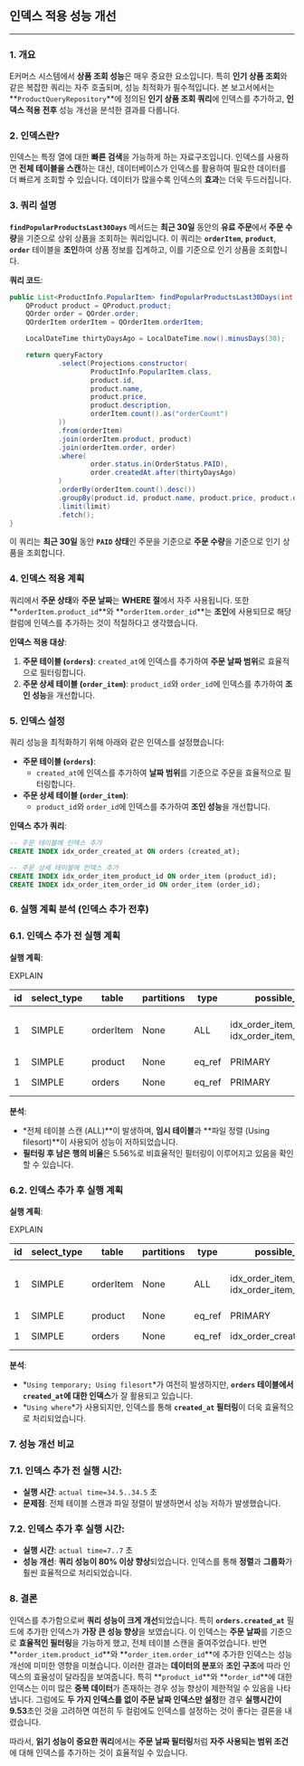 ## 인덱스 적용 성능 개선

---

### 1. **개요**

E커머스 시스템에서 **상품 조회 성능**은 매우 중요한 요소입니다. 특히 **인기 상품 조회**와 같은 복잡한 쿼리는 자주 호출되며, 성능 최적화가 필수적입니다. 본 보고서에서는 **`ProductQueryRepository`**에 정의된 **인기 상품 조회 쿼리**에 인덱스를 추가하고, **인덱스 적용 전후** 성능 개선을 분석한 결과를 다룹니다.

### 2. **인덱스란?**

인덱스는 특정 열에 대한 **빠른 검색**을 가능하게 하는 자료구조입니다. 인덱스를 사용하면 **전체 테이블을 스캔**하는 대신, 데이터베이스가 인덱스를 활용하여 필요한 데이터를 더 빠르게 조회할 수 있습니다. 데이터가 많을수록 인덱스의 **효과**는 더욱 두드러집니다.

### 3. **쿼리 설명**

**`findPopularProductsLast30Days`** 메서드는 **최근 30일** 동안의 **유료 주문**에서 **주문 수량**을 기준으로 상위 상품을 조회하는 쿼리입니다. 이 쿼리는 **`orderItem`**, **`product`**, **`order`** 테이블을 **조인**하여 상품 정보를 집계하고, 이를 기준으로 인기 상품을 조회합니다.

**쿼리 코드**:

```java
public List<ProductInfo.PopularItem> findPopularProductsLast30Days(int limit) {
    QProduct product = QProduct.product;
    QOrder order = QOrder.order;
    QOrderItem orderItem = QOrderItem.orderItem;

    LocalDateTime thirtyDaysAgo = LocalDateTime.now().minusDays(30);

    return queryFactory
            .select(Projections.constructor(
                    ProductInfo.PopularItem.class,
                    product.id,
                    product.name,
                    product.price,
                    product.description,
                    orderItem.count().as("orderCount")
            ))
            .from(orderItem)
            .join(orderItem.product, product)
            .join(orderItem.order, order)
            .where(
                    order.status.in(OrderStatus.PAID),
                    order.createdAt.after(thirtyDaysAgo)
            )
            .orderBy(orderItem.count().desc())
            .groupBy(product.id, product.name, product.price, product.description)
            .limit(limit)
            .fetch();
}

```

이 쿼리는 **최근 30일** 동안 **`PAID` 상태**인 주문을 기준으로 **주문 수량**을 기준으로 인기 상품을 조회합니다.

### 4. **인덱스 적용 계획**

쿼리에서 **주문 상태**와 **주문 날짜**는 **WHERE 절**에서 자주 사용됩니다. 또한 **`orderItem.product_id`**와 **`orderItem.order_id`**는 **조인**에 사용되므로 해당 컬럼에 인덱스를 추가하는 것이 적절하다고 생각했습니다.

**인덱스 적용 대상**:

1. **주문 테이블 (`orders`)**: `created_at`에 인덱스를 추가하여 **주문 날짜 범위**로 효율적으로 필터링합니다.
2. **주문 상세 테이블 (`order_item`)**: `product_id`와 `order_id`에 인덱스를 추가하여 **조인 성능**을 개선합니다.

### 5. **인덱스 설정**

쿼리 성능을 최적화하기 위해 아래와 같은 인덱스를 설정했습니다:

- **주문 테이블 (`orders`)**:
    - `created_at`에 인덱스를 추가하여 **날짜 범위**를 기준으로 주문을 효율적으로 필터링합니다.
- **주문 상세 테이블 (`order_item`)**:
    - `product_id`와 `order_id`에 인덱스를 추가하여 **조인 성능**을 개선합니다.

**인덱스 추가 쿼리**:

```sql
-- 주문 테이블에 인덱스 추가
CREATE INDEX idx_order_created_at ON orders (created_at);

-- 주문 상세 테이블에 인덱스 추가
CREATE INDEX idx_order_item_product_id ON order_item (product_id);
CREATE INDEX idx_order_item_order_id ON order_item (order_id);

```

### 6. **실행 계획 분석 (인덱스 추가 전후)**

### 6.1. **인덱스 추가 전 실행 계획**

**실행 계획**:

EXPLAIN

| id | select_type | table | partitions | type | possible_keys | key | key_len | ref | rows | filtered | Extra |
| --- | --- | --- | --- | --- | --- | --- | --- | --- | --- | --- | --- |
| 1 | SIMPLE | orderItem | None | ALL | idx_order_item_order_id, idx_order_item_product_id | idx_order_item_order_id, idx_order_item_product_id | 2396175 | None | 2396175 | 100.0 | Using temporary; Using filesort |
| 1 | SIMPLE | product | None | eq_ref | PRIMARY | PRIMARY | 8 | hhplus.orderItem.product_id | 1 | 100.0 | None |
| 1 | SIMPLE | orders | None | eq_ref | PRIMARY | PRIMARY | 8 | hhplus.orderItem.order_id | 1 | 8.33 | Using where |

**분석**:

- *전체 테이블 스캔 (ALL)**이 발생하며, **임시 테이블**과 **파일 정렬 (Using filesort)**이 사용되어 성능이 저하되었습니다.
- **필터링 후 남은 행의 비율**은 5.56%로 비효율적인 필터링이 이루어지고 있음을 확인할 수 있습니다.

### 6.2. **인덱스 추가 후 실행 계획**

**실행 계획**:

EXPLAIN

| id | select_type | table | partitions | type | possible_keys | key | key_len | ref | rows | filtered | Extra |
| --- | --- | --- | --- | --- | --- | --- | --- | --- | --- | --- | --- |
| 1 | SIMPLE | orderItem | None | ALL | idx_order_item_order_id, idx_order_item_product_id | idx_order_item_order_id, idx_order_item_product_id | 2396175 | None | 2396175 | 100.0 | Using temporary; Using filesort |
| 1 | SIMPLE | product | None | eq_ref | PRIMARY | PRIMARY | 8 | hhplus.orderItem.product_id | 1 | 100.0 | None |
| 1 | SIMPLE | orders | None | eq_ref | idx_order_created_at | idx_order_created_at | 8 | hhplus.orderItem.order_id | 1 | 50.0 | Using where |

**분석**:

- *`Using temporary; Using filesort`*가 여전히 발생하지만, **`orders` 테이블에서 `created_at`에 대한 인덱스**가 잘 활용되고 있습니다.
- *`Using where`*가 사용되지만, 인덱스를 통해 **`created_at` 필터링**이 더욱 효율적으로 처리되었습니다.

### 7. **성능 개선 비교**

### 7.1. **인덱스 추가 전 실행 시간**:

- **실행 시간**: `actual time=34.5..34.5` 초
- **문제점**: 전체 테이블 스캔과 파일 정렬이 발생하면서 성능 저하가 발생했습니다.

### 7.2. **인덱스 추가 후 실행 시간**:

- **실행 시간**: `actual time=7..7` 초
- **성능 개선**: **쿼리 성능이 80% 이상 향상**되었습니다. 인덱스를 통해 **정렬**과 **그룹화**가 훨씬 효율적으로 처리되었습니다.

### 8. **결론**

인덱스를 추가함으로써 **쿼리 성능이 크게 개선**되었습니다. 특히 **`orders.created_at`** 필드에 추가한 인덱스가 **가장 큰 성능 향상**을 보였습니다. 이 인덱스는 **주문 날짜**를 기준으로 **효율적인 필터링**을 가능하게 했고, 전체 테이블 스캔을 줄여주었습니다. 반면 **`order_item.product_id`**와 **`order_item.order_id`**에 추가한 인덱스는 성능 개선에 미미한 영향을 미쳤습니다. 이러한 결과는 **데이터의 분포**와 **조인 구조**에 따라 인덱스의 효율성이 달라짐을 보여줍니다. 특히 **`product_id`**와 **`order_id`**에 대한 인덱스는 이미 많은 **중복 데이터**가 존재하는 경우 성능 향상이 제한적일 수 있음을 나타냅니다. 그럼에도 **두 가지 인덱스를 없이 주문 날짜 인덱스만 설정**한 경우 **실행시간이 9.53**초인 것을 고려하면 여전히 두 컬럼에도 인덱스를 설정하는 것이 좋다는 결론을 내렸습니다.

따라서, **읽기 성능이 중요한 쿼리**에서는 **주문 날짜 필터링**처럼 **자주 사용되는 범위 조건**에 대해 인덱스를 추가하는 것이 효율적일 수 있습니다.
